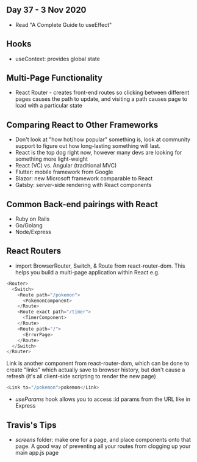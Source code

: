 ## Day 37 - 3 Nov 2020

* Read "A Complete Guide to useEffect"

## Hooks

* useContext: provides global state

## Multi-Page Functionality

* React Router - creates front-end routes so clicking between different pages causes the path to update, and visiting a path causes page to load with a particular state

## Comparing React to Other Frameworks

* Don't look at "how hot/how popular" something is, look at community support to figure out how long-lasting something will last.
* React is the top dog right now, however many devs are looking for something more light-weight
* React (VC) vs. Angular (traditional MVC)
* Flutter: mobile framework from Google
* Blazor: new Microsoft framework comparable to React
* Gatsby: server-side rendering with React components

## Common Back-end pairings with React

* Ruby on Rails
* Go/Golang
* Node/Express

## React Routers

* import BrowserRouter, Switch, & Route from react-router-dom. This helps you build a multi-page application within React e.g.
```javascript
<Router>
  <Switch>
    <Route path="/pokemon">
      <PokemonComponent>
    </Route>
    <Route exact path="/timer">
      <TimerComponent>
    </Route>
    <Route path="/">
      <ErrorPage>
    </Route>
  </Switch>
</Router>
```

Link is another component from react-router-dom, which can be done to create "links" which actually save to browser history, but don't cause a refresh (it's all client-side scripting to render the new page)
```js
<Link to="/pokemon">pokemon</Link>
```
* *useParams* hook allows you to access :id params from the URL like in Express

## Travis's Tips

* *screens* folder: make one for a page, and place components onto that page. A good way of preventing all your routes from clogging up your main app.js page

